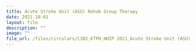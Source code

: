 ```yaml
---
title: Acute Stroke Unit (ASU) Rehab Group Therapy
date: 2021-10-01
layout: file
description: ""
image: ""
file_url: /files/circulars/C382_KTPH_NHIP 2021_Acute Stroke Unit (ASU) Rehab Group Therapy.pdf
---
```

